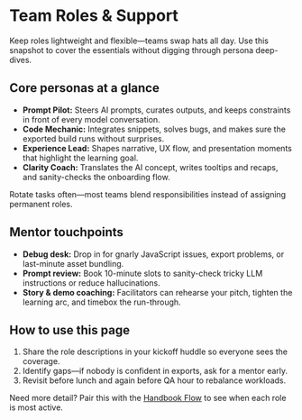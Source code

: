 # Team Roles & Support

Keep roles lightweight and flexible—teams swap hats all day. Use this snapshot to cover the essentials without digging through persona deep-dives.

## Core personas at a glance

- **Prompt Pilot:** Steers AI prompts, curates outputs, and keeps constraints in front of every model conversation.
- **Code Mechanic:** Integrates snippets, solves bugs, and makes sure the exported build runs without surprises.
- **Experience Lead:** Shapes narrative, UX flow, and presentation moments that highlight the learning goal.
- **Clarity Coach:** Translates the AI concept, writes tooltips and recaps, and sanity-checks the onboarding flow.

Rotate tasks often—most teams blend responsibilities instead of assigning permanent roles.

## Mentor touchpoints

- **Debug desk:** Drop in for gnarly JavaScript issues, export problems, or last-minute asset bundling.
- **Prompt review:** Book 10-minute slots to sanity-check tricky LLM instructions or reduce hallucinations.
- **Story & demo coaching:** Facilitators can rehearse your pitch, tighten the learning arc, and timebox the run-through.

## How to use this page

1. Share the role descriptions in your kickoff huddle so everyone sees the coverage.
2. Identify gaps—if nobody is confident in exports, ask for a mentor early.
3. Revisit before lunch and again before QA hour to rebalance workloads.

Need more detail? Pair this with the [Handbook Flow](/guide/flow) to see when each role is most active.
